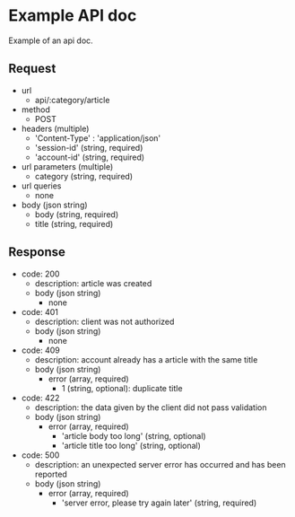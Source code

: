 # Example API doc
Example of an api doc.

## Request
- url
  - api/:category/article
- method
  - POST
- headers (multiple)
  - 'Content-Type' : 'application/json'
  - 'session-id' (string, required)
  - 'account-id' (string, required)
- url parameters (multiple)
  - category (string, required)
- url queries
  - none
- body (json string)
  - body (string, required)
  - title (string, required)

## Response
- code: 200
  - description: article was created
  - body (json string)
    - none
- code: 401
  - description: client was not authorized
  - body (json string)
    - none
- code: 409
  - description: account already has a article with the same title
  - body (json string)
    - error (array, required)
      - 1 (string, optional): duplicate title
- code: 422
  - description: the data given by the client did not pass validation
  - body (json string)
    - error (array, required)
      - 'article body too long' (string, optional)
      - 'article title too long' (string, optional)
- code: 500
  - description: an unexpected server error has occurred and has been reported
  - body (json string)
    - error (array, required)
      - 'server error, please try again later' (string, required)
